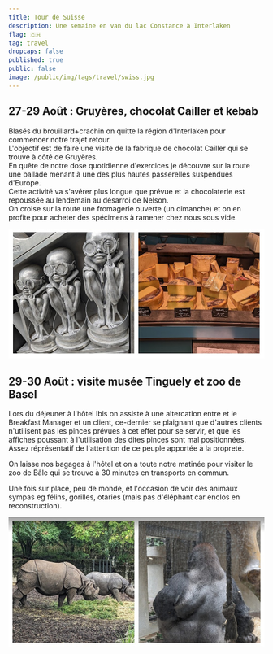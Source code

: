 ```yaml
---
title: Tour de Suisse
description: Une semaine en van du lac Constance à Interlaken
flag: 🇨🇭
tag: travel
dropcaps: false
published: true
public: false
image: /public/img/tags/travel/swiss.jpg
---
```


## 27-29 Août : Gruyères, chocolat Cailler et kebab

Blasés du brouillard+crachin on quitte la région d'Interlaken pour commencer notre trajet retour.  
L'objectif est de faire une visite de la fabrique de chocolat Cailler qui se trouve à côté de Gruyères.  
En quête de notre dose quotidienne d'exercices je découvre sur la route une ballade menant à une des plus hautes passerelles suspendues d'Europe.  
Cette activité va s'avérer plus longue que prévue et la chocolaterie est repoussée au lendemain au désarroi de Nelson.    
On croise sur la route une fromagerie ouverte (un dimanche) et on en profite pour acheter des spécimens à ramener chez nous sous vide.

[![](/public/img/posts/2023-08-31-travel_swiss/gruyeres.jpg)](https://photos.app.goo.gl/LKku1PuDFzKNR39k7)

## 29-30 Août : visite musée Tinguely et zoo de Basel

Lors du déjeuner à l'hôtel Ibis on assiste à une altercation entre et
le Breakfast Manager et un client, ce-dernier se plaignant que d'autres clients
n'utilisent pas les pinces prévues à cet effet pour se servir, et que les affiches 
poussant à l'utilisation des dites pinces sont mal positionnées. Assez réprésentatif
de l'attention de ce peuple apportée à la propreté.  

On laisse nos bagages à l'hôtel et on a toute notre matinée pour visiter le zoo de Bâle qui se trouve à 30 minutes en transports en commun.  

Une fois sur place, peu de monde, et l'occasion de voir des animaux sympas eg félins, gorilles, otaries (mais pas d'éléphant car enclos en reconstruction).

[![](/public/img/posts/2023-08-31-travel_swiss/zoo-basel.jpg)](https://photos.app.goo.gl/XRVgQQJ2PZmBD3yJ8)